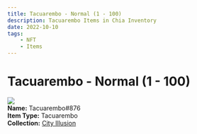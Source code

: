 ```yaml
---
title: Tacuarembo - Normal (1 - 100)
description: Tacuarembo Items in Chia Inventory
date: 2022-10-10
tags:
    - NFT
    - Items
---
```


# Tacuarembo - Normal (1 - 100)
<div class="item_thumbnail">
<img loading="lazy" src="https://mgdrhljdmw7gjkkhgwoqt2644v3khithxgbvlu3b4amyt5to.arweave.net/YYcTrSNlvmSpRz-WdCevc5Xajome5g_1XTYeAZifZuA"><br/>
<div><strong>Name:</strong> Tacuarembo#876</div>
<div><strong>Item Type:</strong> Tacuarembo</div>
<div><strong>Collection:</strong> <a href="https://www.spacescan.io/xch/nft/collection/col1lend2dcn558km4wcwta4xnkfv3xpcmlp9kyt0m909emvfxechlyqdl5ndg">City Illusion</a></div>
</div>

